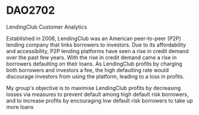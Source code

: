 # DAO2702
LendingClub Customer Analytics

Established in 2006, LendingClub was an American peer-to-peer (P2P) lending company that links borrowers to investors. Due to its affordability and accessibility, P2P lending platforms have seen a rise in credit demand over the past few years. With the rise in credit demand came a rise in borrowers defaulting on their loans. As LendingClub profits by charging both borrowers and investors a fee, the high defaulting rate would discourage investors from using the platform, leading to a loss in profits.

My group's objective is to maximise LendingClub profits by decreasing losses via measures to prevent default among high default risk borrowers, and to increase profits by encouraging low default risk borrowers to take up more loans
